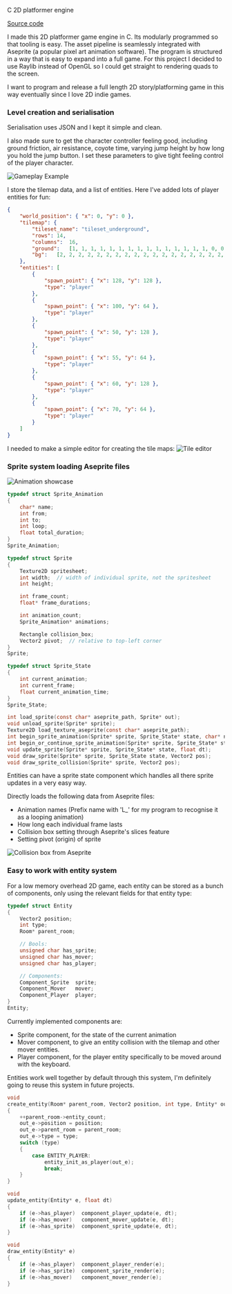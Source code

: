 C 2D platformer engine

[Source code](source/2d_platformer/planetarium-project-snippet-for-showcasing/src)

I made this 2D platformer game engine in C.
Its modularly programmed so that tooling is easy. The asset pipeline is seamlessly integrated with Aseprite (a popular pixel art animation software). The program is structured in a way that is easy to expand into a full game. For this project I decided to use Raylib instead of OpenGL so I could get straight to rendering quads to the screen.

I want to program and release a full length 2D story/platforming game in this way eventually since I love 2D indie games.

### Level creation and serialisation

Serialisation uses JSON and I kept it simple and clean.

I also made sure to get the character controller feeling good, including ground friction, air resistance, coyote time, varying jump height by how long you hold the jump button. I set these parameters to give tight feeling control of the player character.

![Gameplay Example](files/planetarium-camera-and-entities.gif)

I store the tilemap data, and a list of entities.
Here I've added lots of player entities for fun:

```json
{
	"world_position": { "x": 0, "y": 0 },
	"tilemap": {
		"tileset_name": "tileset_underground",
		"rows":	14,
		"columns":	16,
		"ground":	[1, 1, 1, 1, 1, 1, 1, 1, 1, 1, 1, 1, 1, 1, 1, 0, 0, 0, 0, 0, 0, 0, 0, 0, 0, 0, 1, 1, 1, 0, 1, 0, 0, 1, 0, 0, 0, 0, 0, 0, 1, 1, 1, 0, 1, 0, 0, 0, 0, 0, 0, 0, 1, 0, 1, 1, 1, 0, 0, 0, 0, 0, 0, 0, 0, 0, 1, 1, 1, 1, 1, 0, 0, 0, 0, 0, 1, 1, 1, 0, 0, 0, 1, 1, 1, 0, 0, 0, 0, 0, 0, 0, 1, 0, 0, 1, 1, 1, 1, 0, 0, 1, 0, 0, 0, 0, 0, 0, 0, 0, 1, 1, 1, 1, 1, 1, 0, 0, 0, 0, 0, 0, 0, 0, 1, 1, 1, 1, 1, 1, 1, 0, 0, 0, 0, 0, 0, 0, 1, 1, 1, 0, 1, 1, 1, 1, 1, 0, 0, 0, 1, 1, 1, 1, 1, 0, 0, 1, 1, 1, 0, 0, 1, 1, 1, 0, 1, 1, 1, 0, 0, 0, 0, 1, 0, 0, 1, 0, 0, 0, 1, 1, 1, 0, 0, 0, 0, 1, 0, 0, 0, 0, 0, 0, 1, 1, 1, 0, 0, 0, 0, 0, 0, 0, 0, 0, 0, 0, 1, 1, 1, 1, 1, 1, 1, 1, 1, 1, 1, 1, 1, 1, 1, 1],
		"bg":	[2, 2, 2, 2, 2, 2, 2, 2, 2, 2, 2, 2, 2, 2, 2, 2, 2, 2, 2, 2, 2, 2, 2, 2, 2, 2, 2, 2, 2, 2, 2, 2, 2, 2, 2, 2, 2, 2, 2, 2, 2, 2, 2, 2, 2, 2, 2, 2, 2, 2, 2, 2, 2, 2, 2, 2, 2, 2, 2, 2, 2, 2, 2, 2, 2, 2, 2, 2, 2, 2, 2, 2, 2, 2, 2, 2, 2, 2, 2, 2, 2, 2, 2, 2, 2, 2, 2, 2, 2, 2, 2, 2, 2, 2, 2, 2, 2, 2, 2, 2, 2, 2, 2, 2, 2, 2, 2, 2, 2, 2, 2, 2, 2, 2, 2, 2, 2, 2, 2, 2, 2, 2, 2, 2, 2, 2, 2, 2, 2, 2, 2, 2, 2, 2, 2, 2, 2, 2, 2, 2, 2, 2, 2, 2, 2, 2, 2, 2, 2, 2, 2, 2, 2, 2, 2, 2, 2, 2, 2, 2, 2, 2, 2, 2, 2, 2, 2, 2, 2, 2, 2, 2, 2, 2, 2, 2, 2, 2, 2, 2, 2, 2, 2, 2, 2, 2, 2, 2, 2, 2, 2, 2, 2, 2, 2, 2, 2, 2, 2, 2, 2, 2, 2, 2, 2, 2, 2, 2, 2, 2, 2, 2, 2, 2, 2, 2, 2, 2, 2, 2, 2, 2, 2, 2]
	},
	"entities": [
		{
			"spawn_point": { "x": 128, "y": 128 },
			"type": "player"
		},
		{
			"spawn_point": { "x": 100, "y": 64 },
			"type": "player"
		},
		{
			"spawn_point": { "x": 50, "y": 128 },
			"type": "player"
		},
		{
			"spawn_point": { "x": 55, "y": 64 },
			"type": "player"
		},
		{
			"spawn_point": { "x": 60, "y": 128 },
			"type": "player"
		},
		{
			"spawn_point": { "x": 70, "y": 64 },
			"type": "player"
		}
	]
}
```

I needed to make a simple editor for creating the tile maps:
![Tile editor](files/planetarium-initial-tilemap-editor.gif)

### Sprite system loading Aseprite files

![Animation showcase](files/planetarium-animation-showcase-final.gif)

```c
typedef struct Sprite_Animation
{
    char* name;
    int from;
    int to;
    int loop;
    float total_duration;
}
Sprite_Animation;

typedef struct Sprite
{
    Texture2D spritesheet;
    int width;  // width of individual sprite, not the spritesheet
    int height;

    int frame_count;
    float* frame_durations;

    int animation_count;
    Sprite_Animation* animations;

    Rectangle collision_box;
    Vector2 pivot;  // relative to top-left corner 
}
Sprite;

typedef struct Sprite_State
{
    int current_animation;
    int current_frame;
    float current_animation_time;
}
Sprite_State;

int load_sprite(const char* aseprite_path, Sprite* out);
void unload_sprite(Sprite* sprite);
Texture2D load_texture_aseprite(const char* aseprite_path);
int begin_sprite_animation(Sprite* sprite, Sprite_State* state, char* name);
int begin_or_continue_sprite_animation(Sprite* sprite, Sprite_State* state, char* name);
void update_sprite(Sprite* sprite, Sprite_State* state, float dt);
void draw_sprite(Sprite* sprite, Sprite_State state, Vector2 pos);
void draw_sprite_collision(Sprite* sprite, Vector2 pos);

```

Entities can have a sprite state component which handles all there sprite updates in a very easy way.

Directly loads the following data from Aseprite files:
- Animation names (Prefix name with 'L_' for my program to recognise it as a looping animation)
- How long each individual frame lasts
- Collision box setting through Aseprite's slices feature
- Setting pivot (origin) of sprite

![Collision box from Aseprite](files/planetarium-collision-box.PNG)

### Easy to work with entity system

For a low memory overhead 2D game, each entity can be stored as a bunch of components, only using the relevant fields for that entity type:
```c
typedef struct Entity
{
    Vector2 position;
    int type;
    Room* parent_room;

    // Bools:
    unsigned char has_sprite;
    unsigned char has_mover;
    unsigned char has_player;

    // Components:
    Component_Sprite  sprite;
    Component_Mover   mover;
    Component_Player  player;
}
Entity;
```
Currently implemented components are:
- Sprite component, for the state of the current animation
- Mover component, to give an entity collision with the tilemap and other mover entities.
- Player component, for the player entity specifically to be moved around with the keyboard.

Entities work well together by default through this system, I'm definitely going to reuse this system in future projects.
```c
void
create_entity(Room* parent_room, Vector2 position, int type, Entity* out_e)
{
    ++parent_room->entity_count;
    out_e->position = position;
    out_e->parent_room = parent_room;
    out_e->type = type;
    switch (type)
    {
        case ENTITY_PLAYER:
            entity_init_as_player(out_e);
            break;
    }
}

void
update_entity(Entity* e, float dt)
{
    if (e->has_player)  component_player_update(e, dt);
    if (e->has_mover)   component_mover_update(e, dt);
    if (e->has_sprite)  component_sprite_update(e, dt);
}

void
draw_entity(Entity* e)
{
    if (e->has_player)  component_player_render(e);
    if (e->has_sprite)  component_sprite_render(e);
    if (e->has_mover)   component_mover_render(e);
}
```


